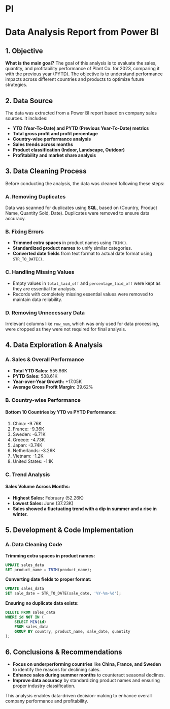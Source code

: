 # PI
# Data Analysis Report from Power BI

## **1. Objective**
**What is the main goal?**
The goal of this analysis is to evaluate the sales, quantity, and profitability performance of Plant Co. for 2023, comparing it with the previous year (PYTD). The objective is to understand performance impacts across different countries and products to optimize future strategies.

## **2. Data Source**
The data was extracted from a Power BI report based on company sales sources. It includes:
- **YTD (Year-To-Date) and PYTD (Previous Year-To-Date) metrics**
- **Total gross profit and profit percentage**
- **Country-wise performance analysis**
- **Sales trends across months**
- **Product classification (Indoor, Landscape, Outdoor)**
- **Profitability and market share analysis**

## **3. Data Cleaning Process**
Before conducting the analysis, the data was cleaned following these steps:

### **A. Removing Duplicates**
Data was scanned for duplicates using **SQL**, based on (Country, Product Name, Quantity Sold, Date). Duplicates were removed to ensure data accuracy.

### **B. Fixing Errors**
- **Trimmed extra spaces** in product names using `TRIM()`.
- **Standardized product names** to unify similar categories.
- **Converted date fields** from text format to actual date format using `STR_TO_DATE()`.

### **C. Handling Missing Values**
- Empty values in `total_laid_off` and `percentage_laid_off` were kept as they are essential for analysis.
- Records with completely missing essential values were removed to maintain data reliability.

### **D. Removing Unnecessary Data**
Irrelevant columns like `row_num`, which was only used for data processing, were dropped as they were not required for final analysis.

## **4. Data Exploration & Analysis**
### **A. Sales & Overall Performance**
- **Total YTD Sales:** 555.66K
- **PYTD Sales:** 538.61K
- **Year-over-Year Growth:** +17.05K
- **Average Gross Profit Margin:** 39.62%

### **B. Country-wise Performance**
#### **Bottom 10 Countries by YTD vs PYTD Performance:**
1. China: -9.76K
2. France: -9.36K
3. Sweden: -6.71K
4. Greece: -4.73K
5. Japan: -3.74K
6. Netherlands: -3.26K
7. Vietnam: -1.2K
8. United States: -1.1K

### **C. Trend Analysis**
#### **Sales Volume Across Months:**
- **Highest Sales:** February (52.26K)
- **Lowest Sales:** June (37.23K)
- **Sales showed a fluctuating trend with a dip in summer and a rise in winter.**

## **5. Development & Code Implementation**

### **A. Data Cleaning Code**
**Trimming extra spaces in product names:**
```sql
UPDATE sales_data 
SET product_name = TRIM(product_name);
```

**Converting date fields to proper format:**
```sql
UPDATE sales_data 
SET sale_date = STR_TO_DATE(sale_date, '%Y-%m-%d');
```

**Ensuring no duplicate data exists:**
```sql
DELETE FROM sales_data 
WHERE id NOT IN (
    SELECT MIN(id)
    FROM sales_data
    GROUP BY country, product_name, sale_date, quantity
);
```

## **6. Conclusions & Recommendations**
- **Focus on underperforming countries** like **China, France, and Sweden** to identify the reasons for declining sales.
- **Enhance sales during summer months** to counteract seasonal declines.
- **Improve data accuracy** by standardizing product names and ensuring proper industry classification.

This analysis enables data-driven decision-making to enhance overall company performance and profitability.

